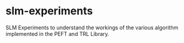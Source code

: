 # slm-experiments

SLM Experiments to understand the workings of the various algorithm implemented in the PEFT and TRL Library.

